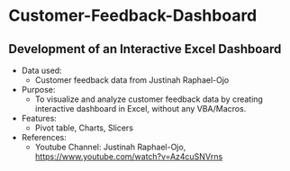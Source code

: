 # Customer-Feedback-Dashboard 

## Development of an Interactive Excel Dashboard 
- Data used: 
  - Customer feedback data from Justinah Raphael-Ojo
- Purpose:
  - To visualize and analyze customer feedback data by creating interactive dashboard in Excel, without any VBA/Macros. 
- Features: 
  - Pivot table, Charts, Slicers 
- References: 
  - Youtube Channel: Justinah Raphael-Ojo, https://www.youtube.com/watch?v=Az4cuSNVrns
